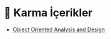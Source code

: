 # 🎲 Karma İçerikler

<!--Index-->

- [Object Oriented Analysis and Design](Object%20Oriented%20Analysis%20and%20Design.rar)

<!--Index-->
